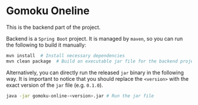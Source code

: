 # Gomoku Oneline

This is the backend part of the project.

Backend is a `Spring Boot` project. It is managed by `maven`, so you can run the following to build it manually:

```sh
mvn install  # Install necessary dependencies
mvn clean package  # Build an executable jar file for the backend project
```

Alternatively, you can directly run the released `jar` binary in the following way. It is important to notice that you should replace the `<version>` with the exact version of the `jar` file (e.g. `0.1.0`).

```sh
java -jar gomoku-online-<version>.jar # Run the jar file
```
